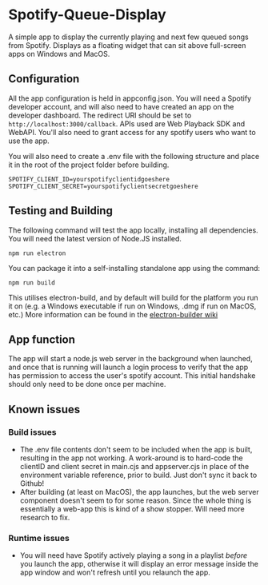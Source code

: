# Spotify-Queue-Display
A simple app to display the currently playing and next few queued songs from Spotify. Displays as a floating widget that can sit above full-screen apps on Windows and MacOS.

## Configuration
All the app configuration is held in appconfig.json. You will need a Spotify developer account, and will also need to have created an app on the developer dashboard.
The redirect URI should be set to ```http://localhost:3000/callback```. APIs used are Web Playback SDK and WebAPI. You'll also need to grant access for any spotify users who want to use the app.

You will also need to create a .env file with the following structure and place it in the root of the project folder before building.
```
SPOTIFY_CLIENT_ID=yourspotifyclientidgoeshere
SPOTIFY_CLIENT_SECRET=yourspotifyclientsecretgoeshere
```
## Testing and Building
The following command will test the app locally, installing all dependencies. You will need the latest version of Node.JS installed.
```
npm run electron
```

You can package it into a self-installing standalone app using the command:
```
npm run build
```
This utilises electron-build, and by default will build for the platform you run it on (e.g. a Windows executable if run on Windows, .dmg if run on MacOS, etc.)
More information can be found in the [electron-builder wiki](https://www.electron.build/index.html)

## App function
The app will start a node.js web server in the background when launched, and once that is running will launch a login process to verify that the app has permission to access the user's spotify account.
This initial handshake should only need to be done once per machine.

## Known issues
### Build issues
- The .env file contents don't seem to be included when the app is built, resulting in the app not working. A work-around is to hard-code the clientID and client secret in main.cjs and appserver.cjs in place of the environment variable reference, prior to build. Just don't sync it back to Github!
- After building (at least on MacOS), the app launches, but the web server component doesn't seem to for some reason. Since the whole thing is essentially a web-app this is kind of a show stopper. Will need more research to fix.

### Runtime issues
- You will need have Spotify actively playing a song in a playlist _before_ you launch the app, otherwise it will display an error message inside the app window and won't refresh until you relaunch the app.
